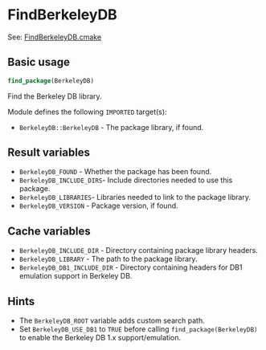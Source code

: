 # FindBerkeleyDB

See: [FindBerkeleyDB.cmake](https://github.com/petk/php-build-system/blob/master/cmake/cmake/modules/FindBerkeleyDB.cmake)

## Basic usage

```cmake
find_package(BerkeleyDB)
```

Find the Berkeley DB library.

Module defines the following `IMPORTED` target(s):

* `BerkeleyDB::BerkeleyDB` - The package library, if found.

## Result variables

* `BerkeleyDB_FOUND` - Whether the package has been found.
* `BerkeleyDB_INCLUDE_DIRS`- Include directories needed to use this package.
* `BerkeleyDB_LIBRARIES`- Libraries needed to link to the package library.
* `BerkeleyDB_VERSION` - Package version, if found.

## Cache variables

* `BerkeleyDB_INCLUDE_DIR` - Directory containing package library headers.
* `BerkeleyDB_LIBRARY` - The path to the package library.
* `BerkeleyDB_DB1_INCLUDE_DIR` - Directory containing headers for DB1 emulation
  support in Berkeley DB.

## Hints

* The `BerkeleyDB_ROOT` variable adds custom search path.
* Set `BerkeleyDB_USE_DB1` to `TRUE` before calling `find_package(BerkeleyDB)`
  to enable the Berkeley DB 1.x support/emulation.
